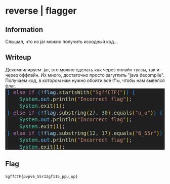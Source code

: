 # reverse | flagger

## Information
Слышал, что из jar можно получить исходный код...


## Writeup
Декомпилируем .jar, это можно сделать как через онлайн тулзы, так и через оффлайн. Их много, достаточно просто загуглить "java decompile".
Получаем код, в котором нам нужно обойти все if'ы, чтобы нам вывелся флаг.
![alt text](img/code.png)


## Flag
`SgffCTF{pvpv6_55r12gf115_ppu_up}`
